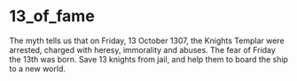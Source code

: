 13_of_fame
======================

The myth tells us that on Friday, 13 October 1307, the Knights Templar were arrested, charged with heresy, immorality and abuses. 
The fear of Friday the 13th was born.
Save 13 knights from jail, and help them to board the ship to a new world.